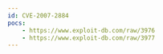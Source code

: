 ```yaml
---
id: CVE-2007-2884
pocs:
    - https://www.exploit-db.com/raw/3976
    - https://www.exploit-db.com/raw/3977
---
```

